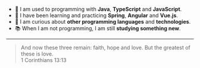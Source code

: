 - 💪 I am used to programming with **Java**, **TypeScript** and **JavaScript**.
- 🌱 I have been learning and practicing **Spring**, **Angular** and **Vue.js**.
- 👀 I am curious about **other programming languages** and **technologies**.
- 📚 When I am not programming, I am still **studying something new**.
---
> And now these three remain: faith, hope and love. But the greatest of these is love.  
> 1 Corinthians 13:13  
